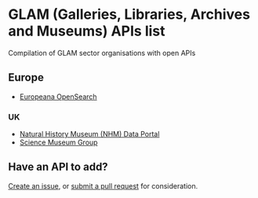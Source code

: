 # GLAM (Galleries, Libraries, Archives and Museums) APIs list

Compilation of GLAM sector organisations with open APIs

## Europe
- [Europeana OpenSearch](https://pro.europeana.eu/resources/apis)

### UK
- [Natural History Museum (NHM) Data Portal](http://data.nhm.ac.uk/)
- [Science Museum Group ](https://group.sciencemuseum.org.uk/about-us/collection/using-our-collection-api/)

## Have an API to add?
[Create an issue](https://github.com/calumryan/glam-apis-list/issues), or [submit a pull request](https://github.com/calumryan/glam-apis-list/pulls) for consideration.
